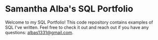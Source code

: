 # **Samantha Alba's SQL Portfolio**


Welcome to my SQL Portfolio! This code repository contains examples of SQL I've written. Feel free to check it out and reach out if you have any questions: albas1331@gmail.com.
